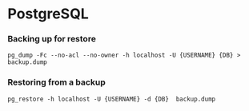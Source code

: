 PostgreSQL
========

### Backing up for restore

```
pg_dump -Fc --no-acl --no-owner -h localhost -U {USERNAME} {DB} > backup.dump
```

### Restoring from a backup

```
pg_restore -h localhost -U {USERNAME} -d {DB}  backup.dump
```
